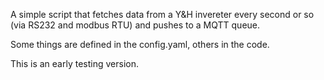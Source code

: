 A simple script that fetches data from a Y&H invereter every second or so (via RS232 and modbus RTU) and pushes to a MQTT queue.

Some things are defined in the config.yaml, others in the code.

This is an early testing version.
